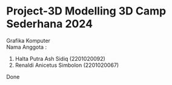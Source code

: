 # Project-3D Modelling 3D Camp Sederhana 2024

Grafika Komputer <br>
Nama Anggota : 
1. Halta Putra Ash Sidiq (2201020092) <br>
2. Renaldi Anicetus Simbolon (2201020067) <br>

Done
